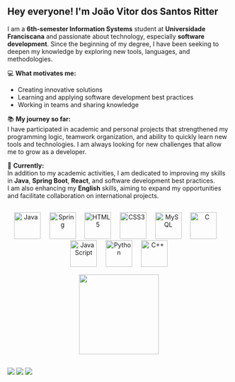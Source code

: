 ## Hey everyone! I'm João Vitor dos Santos Ritter  

I am a **6th-semester Information Systems** student at **Universidade Franciscana** and passionate about technology, especially **software development**. Since the beginning of my degree, I have been seeking to deepen my knowledge by exploring new tools, languages, and methodologies.  

💻 **What motivates me:**  
- Creating innovative solutions  
- Learning and applying software development best practices  
- Working in teams and sharing knowledge  

📚 **My journey so far:**  
I have participated in academic and personal projects that strengthened my programming logic, teamwork organization, and ability to quickly learn new tools and technologies. I am always looking for new challenges that allow me to grow as a developer.  

🚀 **Currently:**  
In addition to my academic activities, I am dedicated to improving my skills in **Java**, **Spring Boot**, **React**, and software development best practices.  
I am also enhancing my **English** skills, aiming to expand my opportunities and facilitate collaboration on international projects.

##

<div>
  <div>  
    <p align="center">
      <img width="60" src="https://cdn.jsdelivr.net/gh/devicons/devicon/icons/java/java-original.svg" alt="Java"/> &nbsp;&nbsp;&nbsp;
      <img width="60" src="https://cdn.jsdelivr.net/gh/devicons/devicon/icons/spring/spring-original-wordmark.svg" alt="Spring"/> &nbsp;&nbsp;&nbsp;
      <img width="60" src="https://cdn.jsdelivr.net/gh/devicons/devicon/icons/html5/html5-original-wordmark.svg" alt="HTML5"/> &nbsp;&nbsp;&nbsp;
      <img width="60" src="https://cdn.jsdelivr.net/gh/devicons/devicon/icons/css3/css3-original-wordmark.svg" alt="CSS3"/> &nbsp;&nbsp;&nbsp;
      <img width="60" src="https://cdn.jsdelivr.net/gh/devicons/devicon/icons/mysql/mysql-plain-wordmark.svg" alt="MySQL"/> &nbsp;&nbsp;&nbsp;
      <img width="60" src="https://cdn.jsdelivr.net/gh/devicons/devicon/icons/c/c-original.svg" alt="C"/> &nbsp;&nbsp;&nbsp;
      <img width="60" src="https://cdn.jsdelivr.net/gh/devicons/devicon/icons/javascript/javascript-original.svg" alt="JavaScript"/> &nbsp;&nbsp;&nbsp;
      <img width="60" src="https://cdn.jsdelivr.net/gh/devicons/devicon/icons/python/python-original.svg" alt="Python"/> &nbsp;&nbsp;&nbsp;
      <img width="60" src="https://cdn.jsdelivr.net/gh/devicons/devicon/icons/cplusplus/cplusplus-original.svg" alt="C++"/>
    </p>
  </div>

  <div align="center">
    <a href="https://github.com/joaovritter">
    <img height="180em" src="https://github-readme-stats.vercel.app/api/top-langs/?username=joaovritter&layout=compact">
    </a>
  </div>
</div>

##

<div> 
  <a href="https://instagram.com/joao_vritter" target="_blank"><img src="https://img.shields.io/badge/-Instagram-%23E4405F?style=for-the-badge&logo=instagram&logoColor=white" target="_blank"></a>
  <a href = "mailto:joaovritter2004@gmail.com"><img src="https://img.shields.io/badge/-Gmail-%23333?style=for-the-badge&logo=gmail&logoColor=white" target="_blank"></a>
  <a href="https://www.linkedin.com/in/joao-vritter" target="_blank"><img src="https://img.shields.io/badge/-LinkedIn-%230077B5?style=for-the-badge&logo=linkedin&logoColor=white" target="_blank"></a> 
  
</div>
